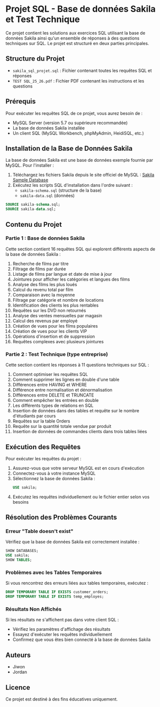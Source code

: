 # Projet SQL - Base de données Sakila et Test Technique

Ce projet contient les solutions aux exercices SQL utilisant la base de données Sakila ainsi qu'un ensemble de réponses à des questions techniques sur SQL. Le projet est structuré en deux parties principales.

## Structure du Projet

- `sakila_sql_projet.sql` : Fichier contenant toutes les requêtes SQL et réponses
- `TEST SQL_25_26.pdf` : Fichier PDF contenant les instructions et les questions

## Prérequis

Pour exécuter les requêtes SQL de ce projet, vous aurez besoin de :

- MySQL Server (version 5.7 ou supérieure recommandée)
- La base de données Sakila installée
- Un client SQL (MySQL Workbench, phpMyAdmin, HeidiSQL, etc.)

## Installation de la Base de Données Sakila

La base de données Sakila est une base de données exemple fournie par MySQL. Pour l'installer :

1. Téléchargez les fichiers Sakila depuis le site officiel de MySQL : [Sakila Sample Database](https://dev.mysql.com/doc/sakila/en/sakila-installation.html)
2. Exécutez les scripts SQL d'installation dans l'ordre suivant :
   - `sakila-schema.sql` (structure de la base)
   - `sakila-data.sql` (données)

```sql
SOURCE sakila-schema.sql;
SOURCE sakila-data.sql;
```

## Contenu du Projet

### Partie 1 : Base de données Sakila

Cette section contient 16 requêtes SQL qui explorent différents aspects de la base de données Sakila :

1. Recherche de films par titre
2. Filtrage de films par durée
3. Listage de films par langue et date de mise à jour
4. Jointures pour afficher les catégories et langues des films
5. Analyse des films les plus loués
6. Calcul du revenu total par film
7. Comparaison avec la moyenne
8. Filtrage par catégorie et nombre de locations
9. Identification des clients les plus rentables
10. Requêtes sur les DVD non retournés
11. Analyse des ventes mensuelles par magasin
12. Calcul des revenus par employé
13. Création de vues pour les films populaires
14. Création de vues pour les clients VIP
15. Opérations d'insertion et de suppression
16. Requêtes complexes avec plusieurs jointures

### Partie 2 : Test Technique (type entreprise)

Cette section contient les réponses à 11 questions techniques sur SQL :

1. Comment optimiser les requêtes SQL
2. Comment supprimer les lignes en double d'une table
3. Différences entre HAVING et WHERE
4. Différence entre normalisation et dénormalisation
5. Différences entre DELETE et TRUNCATE
6. Comment empêcher les entrées en double
7. Les différents types de relations en SQL
8. Insertion de données dans des tables et requête sur le nombre d'étudiants par cours
9. Requêtes sur la table Orders
10. Requête sur la quantité totale vendue par produit
11. Insertion de données de commandes clients dans trois tables liées

## Exécution des Requêtes

Pour exécuter les requêtes du projet :

1. Assurez-vous que votre serveur MySQL est en cours d'exécution
2. Connectez-vous à votre instance MySQL
3. Sélectionnez la base de données Sakila :
   ```sql
   USE sakila;
   ```
4. Exécutez les requêtes individuellement ou le fichier entier selon vos besoins

## Résolution des Problèmes Courants

### Erreur "Table doesn't exist"
Vérifiez que la base de données Sakila est correctement installée :
```sql
SHOW DATABASES;
USE sakila;
SHOW TABLES;
```

### Problèmes avec les Tables Temporaires
Si vous rencontrez des erreurs liées aux tables temporaires, exécutez :
```sql
DROP TEMPORARY TABLE IF EXISTS customer_orders;
DROP TEMPORARY TABLE IF EXISTS temp_employes;
```

### Résultats Non Affichés
Si les résultats ne s'affichent pas dans votre client SQL :
- Vérifiez les paramètres d'affichage des résultats
- Essayez d'exécuter les requêtes individuellement
- Confirmez que vous êtes bien connecté à la base de données Sakila

## Auteurs

- Jiwon
- Jordan

## Licence

Ce projet est destiné à des fins éducatives uniquement.
